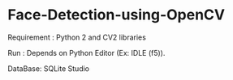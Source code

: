 # Face-Detection-using-OpenCV

Requirement : Python 2 and CV2 libraries

Run : Depends on Python Editor (Ex: IDLE (f5)).

DataBase: SQLite Studio
